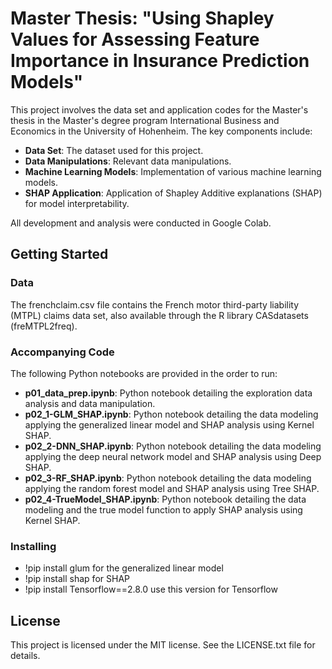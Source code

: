 # Master Thesis: "Using Shapley Values for Assessing Feature Importance in Insurance Prediction Models"

This project involves the data set and application codes for the Master's thesis in the Master's degree program International Business 
and Economics in the University of Hohenheim. The key components include:

* **Data Set**: The dataset used for this project.
* **Data Manipulations**: Relevant data manipulations.
* **Machine Learning Models**: Implementation of various machine learning models.
* **SHAP Application**: Application of Shapley Additive explanations (SHAP) for model interpretability.

All development and analysis were conducted in Google Colab.

## Getting Started

### Data

The frenchclaim.csv file contains the French motor third-party liability (MTPL) claims data set, also available through the R library CASdatasets (freMTPL2freq).

### Accompanying Code
The following Python notebooks are provided in the order to run:

* **p01_data_prep.ipynb**: Python notebook detailing the exploration data analysis and data manipulation. 
* **p02_1-GLM_SHAP.ipynb**: Python notebook detailing the data modeling applying the generalized linear model and SHAP analysis using Kernel SHAP.
* **p02_2-DNN_SHAP.ipynb**: Python notebook detailing the data modeling applying the deep neural network model and SHAP analysis using Deep SHAP.
* **p02_3-RF_SHAP.ipynb**: Python notebook detailing the data modeling applying the random forest model and SHAP analysis using Tree SHAP.
* **p02_4-TrueModel_SHAP.ipynb**: Python notebook detailing the data modeling and the true model function to apply SHAP analysis using Kernel SHAP.

### Installing

* !pip install glum for the generalized linear model 
* !pip install shap for SHAP
* !pip install Tensorflow==2.8.0 use this version for Tensorflow 


## License

This project is licensed under the MIT license. See the LICENSE.txt file for details.

